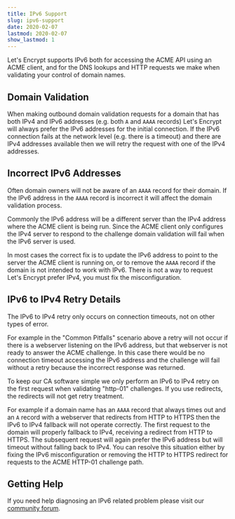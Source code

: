 ```yaml
---
title: IPv6 Support
slug: ipv6-support
date: 2020-02-07
lastmod: 2020-02-07
show_lastmod: 1
---
```



Let's Encrypt supports IPv6 both for accessing the ACME API using an ACME
client, and for the DNS lookups and HTTP requests we make when validating your
control of domain names.

## Domain Validation

When making outbound domain validation requests for a domain that has both IPv4
and IPv6 addresses (e.g. both `A` and `AAAA` records) Let's Encrypt will always
prefer the IPv6 addresses for the initial connection. If the IPv6 connection
fails at the network level (e.g. there is a timeout) and there are IPv4
addresses available then we will retry the request with one of the IPv4
addresses.

## Incorrect IPv6 Addresses

Often domain owners will not be aware of an `AAAA` record for their domain. If
the IPv6 address in the `AAAA` record is incorrect it will affect the domain
validation process.

Commonly the IPv6 address will be a different server than the IPv4 address where
the ACME client is being run. Since the ACME client only configures the IPv4
server to respond to the challenge domain validation will fail when the IPv6
server is used.

In most cases the correct fix is to update the IPv6 address to point to the
server the ACME client is running on, or to remove the `AAAA` record if the
domain is not intended to work with IPv6. There is not a way to request Let's
Encrypt prefer IPv4, you must fix the misconfiguration.

## IPv6 to IPv4 Retry Details

The IPv6 to IPv4 retry only occurs on connection timeouts, not on other types of
error.

For example in the "Common Pitfalls" scenario above a retry will not occur if
there is a webserver listening on the IPv6 address, but that webserver is not
ready to answer the ACME challenge. In this case there would be no connection
timeout accessing the IPv6 address and the challenge will fail without a retry
because the incorrect response was returned.

To keep our CA software simple we only perform an IPv6 to IPv4 retry on the
first request when validating "http-01" challenges. If you use redirects, the
redirects will not get retry treatment.

For example if a domain name has an `AAAA` record that always times out and an
`A` record with a webserver that redirects from HTTP to HTTPS then the IPv6 to
IPv4 fallback will not operate correctly. The first request to the domain will
properly fallback to IPv4, receiving a redirect from HTTP to HTTPS. The
subsequent request will again prefer the IPv6 address but will timeout without
falling back to IPv4. You can resolve this situation either by fixing the IPv6
misconfiguration or removing the HTTP to HTTPS redirect for requests to the ACME
HTTP-01 challenge path.

## Getting Help

If you need help diagnosing an IPv6 related problem please visit our [community
forum](https://community.letsencrypt.org).
